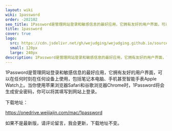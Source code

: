 ```yaml
---
layout: wiki
wiki: 1password
order: -202102
seo_title: 1Password是管理网站登录和敏感信息的最好应用，它拥有友好的用户界面，可以在任何时刻在任何设备上使用，包括笔记本电脑、手机甚至智能手表Apple Watch上。当你使用苹果浏览器Safari和谷歌浏览器Chrome时，1Password将会生成安全密码，你可以将其填写到网站上登录。
title: 1password
cover: true
logo:
  src: https://cdn.jsdelivr.net/gh/wejudging/wejudging.github.io/source/images/项目图片/1password/1password.png
  small: 120px
  large: 240px
description: 1Password是管理网站登录和敏感信息的最好应用，它拥有友好的用户界面，可以在任何时刻在任何设备上使用，包括笔记本电脑、手机甚至智能手表Apple Watch上。当你使用苹果浏览器Safari和谷歌浏览器Chrome时，1Password将会生成安全密码，你可以将其填写到网站上登录。
---
```


1Password是管理网站登录和敏感信息的最好应用，它拥有友好的用户界面，可以在任何时刻在任何设备上使用，包括笔记本电脑、手机甚至智能手表Apple Watch上。当你使用苹果浏览器Safari和谷歌浏览器Chrome时，1Password将会生成安全密码，你可以将其填写到网站上登录。


下载地址：

https://onedrive.weijiajin.com/mac/1password


如果不是最新版，请评论留言，我会更新，下载地址不变。